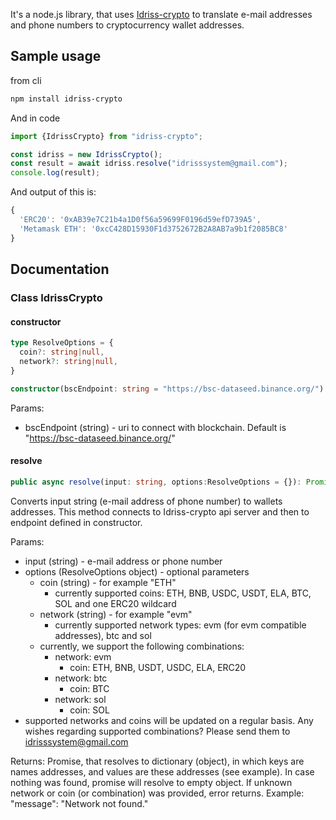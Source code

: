 It's a node.js library, that uses [Idriss-crypto](https://www.idriss-crypto.com/) to translate e-mail addresses and phone numbers to cryptocurrency wallet addresses.

## Sample usage
from cli
```bash
npm install idriss-crypto
```

And in code

```javascript
import {IdrissCrypto} from "idriss-crypto";

const idriss = new IdrissCrypto();
const result = await idriss.resolve("idrisssystem@gmail.com");
console.log(result);
```

And output of this is:

```javascript
{
  'ERC20': '0xAB39e7C21b4a1D0f56a59699F0196d59efD739A5',
  'Metamask ETH': '0xcC428D15930F1d3752672B2A8AB7a9b1f2085BC8'
}
```
## Documentation

### Class IdrissCrypto
#### constructor
```typescript
type ResolveOptions = {
  coin?: string|null,
  network?: string|null,
}

constructor(bscEndpoint: string = "https://bsc-dataseed.binance.org/")
```
Params:
* bscEndpoint (string) - uri to connect with blockchain. Default is "https://bsc-dataseed.binance.org/"

#### resolve
```typescript
public async resolve(input: string, options:ResolveOptions = {}): Promise<{ [index: string]: string }>
```
Converts input string (e-mail address of phone number) to wallets addresses. This method connects to Idriss-crypto api server and then to endpoint defined in constructor. 

Params:
* input (string) - e-mail address or phone number
* options (ResolveOptions object) - optional parameters
  * coin (string) - for example "ETH"
    * currently supported coins: ETH, BNB, USDC, USDT, ELA, BTC, SOL and one ERC20 wildcard
  * network (string) - for example "evm"
    * currently supported network types: evm (for evm compatible addresses), btc and sol
  * currently, we support the following combinations:
    * network: evm
        * coin: ETH, BNB, USDT, USDC, ELA, ERC20
    * network: btc
        * coin: BTC
    * network: sol 
        * coin: SOL
* supported networks and coins will be updated on a regular basis. Any  wishes regarding supported combinations? Please send them to idrisssystem@gmail.com

Returns:
Promise, that resolves to dictionary (object), in which keys are names addresses, and values are these addresses (see example). In case nothing was found, promise will resolve to empty object. If unknown network or coin (or combination) was provided, error returns. Example: "message": "Network not found."